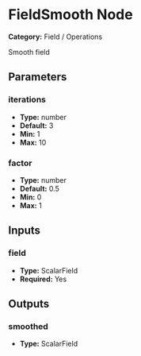 
# FieldSmooth Node

**Category:** Field / Operations

Smooth field

## Parameters


### iterations
- **Type:** number
- **Default:** 3
- **Min:** 1
- **Max:** 10



### factor
- **Type:** number
- **Default:** 0.5
- **Min:** 0
- **Max:** 1



## Inputs


### field
- **Type:** ScalarField
- **Required:** Yes



## Outputs


### smoothed
- **Type:** ScalarField




